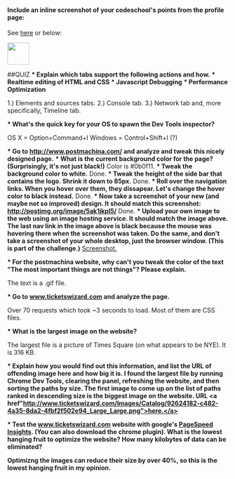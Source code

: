 #### Include an inline screenshot of your codeschool's points from the profile page:

See <a href="http://austinhay.github.io/unit1_projects/images/devtools_codeschoolpoints.png">here</a> or below:

<img src="http://austinhay.github.io/unit1_projects/images/devtools_codeschoolpoints.png" height="50" width="50">

##QUIZ
<b>* Explain which tabs support the following actions and how.</b>
  <b>* Realtime editing of HTML and CSS</b>
  <b>* Javascript Debugging</b>
  <b>* Performance Optimization</b>

  1.) Elements and sources tabs.
  2.) Console tab.
  3.) Network tab and, more specifically, Timeline tab.

<b>* What's the quick key for your OS to spawn the Dev Tools inspector?</b>

OS X = Option+Command+I
Windows = Control+Shift+I (?)

<b>* Go to http://www.postmachina.com/ and analyze and tweak this nicely designed page.</b>
  <b>* What is the current background color for the page?  (Surprisingly, it's not just black!)</b>
  Color is #0b0f11.
  <b>* Tweak the background color to white.</b>
  Done.
  <b>* Tweak the height of the side bar that contains the logo.  Shrink it down to 85px.</b>
  Done.
  <b>* Roll over the navigation links.  When you hover over them, they dissapear.  Let's change the hover color to black instead.</b>
  Done.
  <b>* Now take a screenshot of your new (and maybe not so improved) design.  It should match this screenshot: http://postimg.org/image/5ak1jkpl5/</b>
  Done.
  <b>* Upload your own image to the web using an image hosting service.  It should match the image above. The last nav link in the image above is black because the mouse was hovering there when the screenshot was taken. Do the same, and don't take a screenshot of your whole desktop, just the browser window. (This is part of the challenge.)</b>
  <a href="https://austinhay.github.io/unit1_projects/images/dev_tools_quiz_screenshot.png">Screenshot.</a>

<b>* For the postmachina website, why can't you tweak the color of the text "The most important things are not things"?  Please explain.</b>

The text is a .gif file.

<b>* Go to www.ticketswizard.com and analyze the page.</b>

Over 70 requests which took ~3 seconds to load. Most of them are CSS files.

<b>* What is the largest image on the website?</b>

The largest file is a picture of Times Square (on what appears to be NYE). It is 316 KB.

<b>* Explain how you would find out this information, and list the URL of offending image here and how big it is.
I found the largest file by running Chrome Dev Tools, clearing the panel, refreshing the website, and then sorting the paths by size. The first image to come up on the list of paths ranked in descending size is the biggest image on the website. URL <a href"http://www.ticketswizard.com/Images/Catalog/92624182-c482-4a35-8da2-4fbf2f502e94_Large_Large.png">here.</a>

<b>* Test the www.ticketswizard.com website with google's [PageSpeed Insights](http://www.ticketswizard.com/).  (You can also download the chrome plugin).  What is the lowest hanging fruit to optimize the website?  How many kilobytes of data can be eliminated?</b>

Optimizng the images can reduce their size by over 40%, so this is the lowest hanging fruit in my opinion. 


